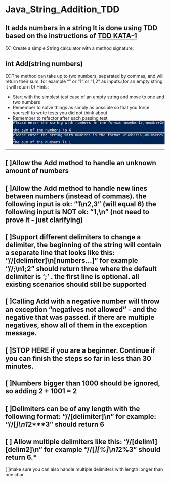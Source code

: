 # Java_String_Addition_TDD
**It adds numbers in a string**
It is done using TDD based on the instructions of [TDD KATA-1](https://osherove.com/tdd-kata-1)
-------
[X] Create a simple String calculator with a method signature:

**int Add(string numbers)**
-------
[X]The method can take up to two numbers, separated by commas, and will return their sum. 
for example “” or “1” or “1,2” as inputs.(for an empty string it will return 0) 
Hints:
 - Start with the simplest test case of an empty string and move to one and two numbers
 - Remember to solve things as simply as possible so that you force yourself to write tests you did not think about
 - Remember to refactor after each passing test
 ![Test case With No Inputs](/timg/Testing_For_Empty_Input.png)
 ![Test case With Single Input](/timg/Testing_For_Single_Input.png)
-------
[ ]Allow the Add method to handle an unknown amount of numbers
-------
[ ]Allow the Add method to handle new lines between numbers (instead of commas).
   the following input is ok: “1\n2,3” (will equal 6)
   the following input is NOT ok: “1,\n” (not need to prove it - just clarifying)
-------
[ ]Support different delimiters
to change a delimiter, the beginning of the string will contain a separate line that looks like this: “//[delimiter]\n[numbers…]” for example “//;\n1;2” should return three where the default delimiter is ‘;’ .
the first line is optional. all existing scenarios should still be supported
-------
[ ]Calling Add with a negative number will throw an exception “negatives not allowed” - and the negative that was passed. 
if there are multiple negatives, show all of them in the exception message.
-------
[ ]STOP HERE if you are a beginner. Continue if you can finish the steps so far in less than 30 minutes.
-------
[ ]Numbers bigger than 1000 should be ignored, so adding 2 + 1001 = 2
-------
[ ]Delimiters can be of any length with the following format: “//[delimiter]\n” for example: “//[***]\n1***2***3” should return 6
-------
[ ] Allow multiple delimiters like this: “//[delim1][delim2]\n” for example “//[*][%]\n1*2%3” should return 6.*
-------
[ ]make sure you can also handle multiple delimiters with length longer than one char
